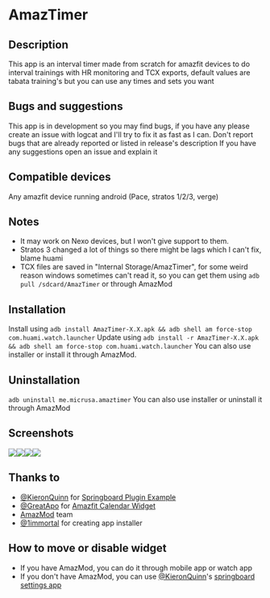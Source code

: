 # AmazTimer

## Description
This app is an interval timer made from scratch for amazfit devices to do interval trainings with HR monitoring and TCX exports, default values are tabata training's but you can use any times and sets you want

## Bugs and suggestions
This app is in development so you may find bugs, if you have any please create an issue with logcat and I'll try to fix it as fast as I can. Don't report bugs that are already reported or listed in release's description
If you have any suggestions open an issue and explain it

## Compatible devices
Any amazfit device running android (Pace, stratos 1/2/3, verge)

## Notes
- It may work on Nexo devices, but I won't give support to them.
- Stratos 3 changed a lot of things so there might be lags which I can't fix, blame huami
- TCX files are saved in "Internal Storage/AmazTimer", for some weird reason windows sometimes can't read it, so you can get them using `adb pull /sdcard/AmazTimer` or through AmazMod

## Installation
Install using
`adb install AmazTimer-X.X.apk && adb shell am force-stop com.huami.watch.launcher`
Update using
`adb install -r AmazTimer-X.X.apk && adb shell am force-stop com.huami.watch.launcher`
You can also use installer or install it through AmazMod.

## Uninstallation
`adb uninstall me.micrusa.amaztimer`
You can also use installer or uninstall it through AmazMod

## Screenshots
<img src="https://github.com/micrusa/AmazTimer/raw/master/screen1.png"/><img src="https://github.com/micrusa/AmazTimer/raw/master/screen2.png"/><img src="https://github.com/micrusa/AmazTimer/raw/master/screen3.png"/><img src="https://github.com/micrusa/AmazTimer/raw/master/screen4.png"/>

## Thanks to
- [@KieronQuinn](https://github.com/KieronQuinn) for [Springboard Plugin Example](https://github.com/KieronQuinn/AmazfitSpringboardPluginExample)
- [@GreatApo](https://github.com/GreatApo) for [Amazfit Calendar Widget](https://github.com/GreatApo/AmazfitPaceCalendarWidget)
- [AmazMod](https://github.com/AmazMod/AmazMod) team
- [@1immortal](https://github.com/1immortal) for creating app installer

## How to move or disable widget
- If you have AmazMod, you can do it through mobile app or watch app
- If you don't have AmazMod, you can use [@KieronQuinn](https://github.com/KieronQuinn)'s [springboard settings app](https://github.com/KieronQuinn/AmazfitSpringboardSettings)